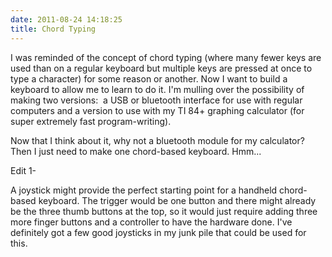 ```yaml
---
date: 2011-08-24 14:18:25
title: Chord Typing
---
```


I was reminded of the concept of chord typing (where many fewer keys are used than on a regular keyboard but multiple keys are pressed at once to type a character) for some reason or another. Now I want to build a keyboard to allow me to learn to do it. I'm mulling over the possibility of making two versions:  a USB or bluetooth interface for use with regular computers and a version to use with my TI 84+ graphing calculator (for super extremely fast program-writing).

Now that I think about it, why not a bluetooth module for my calculator? Then I just need to make one chord-based keyboard. Hmm...

Edit 1-

A joystick might provide the perfect starting point for a handheld chord-based keyboard. The trigger would be one button and there might already be the three thumb buttons at the top, so it would just require adding three more finger buttons and a controller to have the hardware done. I've definitely got a few good joysticks in my junk pile that could be used for this.

